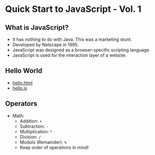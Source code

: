 # Quick Start to JavaScript - Vol. 1

## What is JavaScript?

- It has nothing to do with Java. This was a marketing stunt.
- Developed by Netscape in 1995.
- JavaScript was designed as a browser-specific scripting language.
- JavaScript is used for the interaction layer of a website.

## Hello World

- [hello.html](./hello.html)
- [hello.js](./hello.js)

## Operators

- Math:
  - Addition: `+`
  - Subtraction: `-`
  - Multiplication: `*`
  - Division: `/`
  - Modulo (Remainder): `%`
  - Keep order of operations in mind!